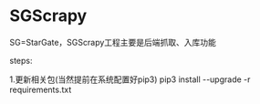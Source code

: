 # SGScrapy
SG=StarGate，SGScrapy工程主要是后端抓取、入库功能

steps:



1.更新相关包(当然提前在系统配置好pip3)
pip3 install --upgrade -r requirements.txt


